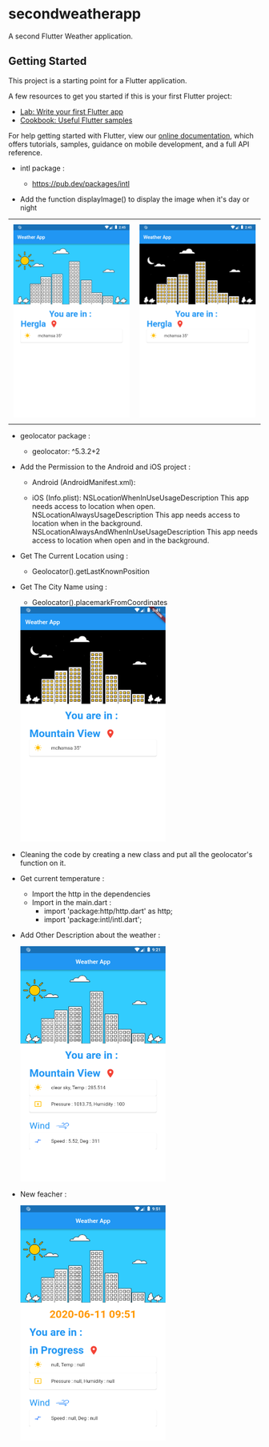 # secondweatherapp

A second Flutter Weather application.

## Getting Started

This project is a starting point for a Flutter application.

A few resources to get you started if this is your first Flutter project:

- [Lab: Write your first Flutter app](https://flutter.dev/docs/get-started/codelab)
- [Cookbook: Useful Flutter samples](https://flutter.dev/docs/cookbook)

For help getting started with Flutter, view our
[online documentation](https://flutter.dev/docs), which offers tutorials,
samples, guidance on mobile development, and a full API reference.



- intl package :

    * https://pub.dev/packages/intl

- Add the function displayImage() to display the image when it's day or night

<table>
    <tr>
        <td style="padding:10px">
            <img src="assets/screen/screen1.png">
        </td>
        <td style="padding:10px">
            <img src="assets/screen/screen2.png">
        </td>
    </tr>
</table>

- geolocator package :

    * geolocator: ^5.3.2+2

- Add the Permission to the Android and iOS project :

    * Android (AndroidManifest.xml):
        <uses-permission android:name="android.permission.ACCESS_FINE_LOCATION" />
        <uses-permission android:name="android.permission.ACCESS_COARSE_LOCATION" />

    * iOS (Info.plist):
        <key>NSLocationWhenInUseUsageDescription</key>
        <string>This app needs access to location when open.</string>
        <key>NSLocationAlwaysUsageDescription</key>
        <string>This app needs access to location when in the background.</string>
        <key>NSLocationAlwaysAndWhenInUseUsageDescription</key>
        <string>This app needs access to location when open and in the background.</string>

- Get The Current Location using :

    * Geolocator().getLastKnownPosition

- Get The City Name using :

    * Geolocator().placemarkFromCoordinates

    <img src="assets/screen/screen3.png" width="290" height="470" />

- Cleaning the code by creating a new class and put all the geolocator's function on it.

- Get current temperature :

    * Import the http in the dependencies
    * Import in the main.dart :
        - import 'package:http/http.dart' as http;
        - import 'package:intl/intl.dart';

- Add Other Description about the weather :

    <img src="assets/screen/screen4.png" width="290" height="470" />

- New feacher :

    <img src="assets/screen/screen5.png" width="290" height="470" />
